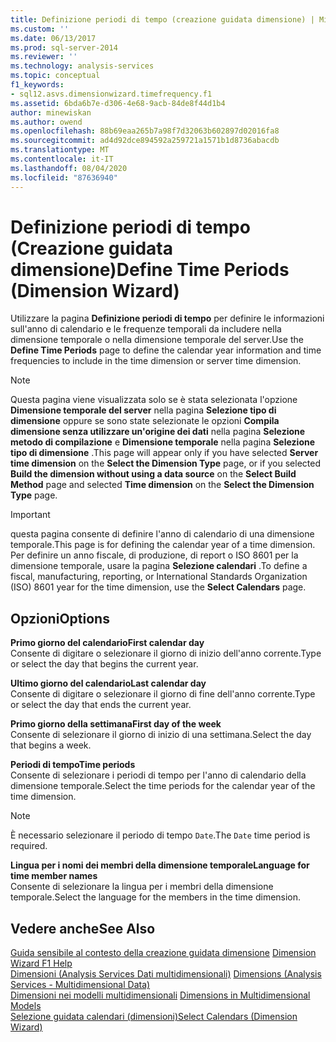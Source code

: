 ```yaml
---
title: Definizione periodi di tempo (creazione guidata dimensione) | Microsoft Docs
ms.custom: ''
ms.date: 06/13/2017
ms.prod: sql-server-2014
ms.reviewer: ''
ms.technology: analysis-services
ms.topic: conceptual
f1_keywords:
- sql12.asvs.dimensionwizard.timefrequency.f1
ms.assetid: 6bda6b7e-d306-4e68-9acb-84de8f44d1b4
author: minewiskan
ms.author: owend
ms.openlocfilehash: 88b69eaa265b7a98f7d32063b602897d02016fa8
ms.sourcegitcommit: ad4d92dce894592a259721a1571b1d8736abacdb
ms.translationtype: MT
ms.contentlocale: it-IT
ms.lasthandoff: 08/04/2020
ms.locfileid: "87636940"
---
```

# <a name="define-time-periods-dimension-wizard"></a><span data-ttu-id="48aca-102">Definizione periodi di tempo (Creazione guidata dimensione)</span><span class="sxs-lookup"><span data-stu-id="48aca-102">Define Time Periods (Dimension Wizard)</span></span>
  <span data-ttu-id="48aca-103">Utilizzare la pagina **Definizione periodi di tempo** per definire le informazioni sull'anno di calendario e le frequenze temporali da includere nella dimensione temporale o nella dimensione temporale del server.</span><span class="sxs-lookup"><span data-stu-id="48aca-103">Use the **Define Time Periods** page to define the calendar year information and time frequencies to include in the time dimension or server time dimension.</span></span>  
  
> [!NOTE]  
>  <span data-ttu-id="48aca-104"> Questa pagina viene visualizzata solo se è stata selezionata l'opzione **Dimensione temporale del server** nella pagina **Selezione tipo di dimensione** oppure se sono state selezionate le opzioni **Compila dimensione senza utilizzare un'origine dei dati** nella pagina **Selezione metodo di compilazione** e **Dimensione temporale** nella pagina **Selezione tipo di dimensione** .</span><span class="sxs-lookup"><span data-stu-id="48aca-104">This page will appear only if you have selected **Server time dimension** on the **Select the Dimension Type** page, or if you selected **Build the dimension without using a data source** on the **Select Build Method** page and selected **Time dimension** on the **Select the Dimension Type** page.</span></span>  
  
> [!IMPORTANT]  
>  <span data-ttu-id="48aca-105">questa pagina consente di definire l'anno di calendario di una dimensione temporale.</span><span class="sxs-lookup"><span data-stu-id="48aca-105">This page is for defining the calendar year of a time dimension.</span></span> <span data-ttu-id="48aca-106">Per definire un anno fiscale, di produzione, di report o ISO 8601 per la dimensione temporale, usare la pagina **Selezione calendari** .</span><span class="sxs-lookup"><span data-stu-id="48aca-106">To define a fiscal, manufacturing, reporting, or International Standards Organization (ISO) 8601 year for the time dimension, use the **Select Calendars** page.</span></span>  
  
## <a name="options"></a><span data-ttu-id="48aca-107">Opzioni</span><span class="sxs-lookup"><span data-stu-id="48aca-107">Options</span></span>  
 <span data-ttu-id="48aca-108">**Primo giorno del calendario**</span><span class="sxs-lookup"><span data-stu-id="48aca-108">**First calendar day**</span></span>  
 <span data-ttu-id="48aca-109">Consente di digitare o selezionare il giorno di inizio dell'anno corrente.</span><span class="sxs-lookup"><span data-stu-id="48aca-109">Type or select the day that begins the current year.</span></span>  
  
 <span data-ttu-id="48aca-110">**Ultimo giorno del calendario**</span><span class="sxs-lookup"><span data-stu-id="48aca-110">**Last calendar day**</span></span>  
 <span data-ttu-id="48aca-111">Consente di digitare o selezionare il giorno di fine dell'anno corrente.</span><span class="sxs-lookup"><span data-stu-id="48aca-111">Type or select the day that ends the current year.</span></span>  
  
 <span data-ttu-id="48aca-112">**Primo giorno della settimana**</span><span class="sxs-lookup"><span data-stu-id="48aca-112">**First day of the week**</span></span>  
 <span data-ttu-id="48aca-113">Consente di selezionare il giorno di inizio di una settimana.</span><span class="sxs-lookup"><span data-stu-id="48aca-113">Select the day that begins a week.</span></span>  
  
 <span data-ttu-id="48aca-114">**Periodi di tempo**</span><span class="sxs-lookup"><span data-stu-id="48aca-114">**Time periods**</span></span>  
 <span data-ttu-id="48aca-115">Consente di selezionare i periodi di tempo per l'anno di calendario della dimensione temporale.</span><span class="sxs-lookup"><span data-stu-id="48aca-115">Select the time periods for the calendar year of the time dimension.</span></span>  
  
> [!NOTE]  
>  <span data-ttu-id="48aca-116">È necessario selezionare il periodo di tempo `Date`.</span><span class="sxs-lookup"><span data-stu-id="48aca-116">The `Date` time period is required.</span></span>  
  
 <span data-ttu-id="48aca-117">**Lingua per i nomi dei membri della dimensione temporale**</span><span class="sxs-lookup"><span data-stu-id="48aca-117">**Language for time member names**</span></span>  
 <span data-ttu-id="48aca-118">Consente di selezionare la lingua per i membri della dimensione temporale.</span><span class="sxs-lookup"><span data-stu-id="48aca-118">Select the language for the members in the time dimension.</span></span>  
  
## <a name="see-also"></a><span data-ttu-id="48aca-119">Vedere anche</span><span class="sxs-lookup"><span data-stu-id="48aca-119">See Also</span></span>  
 <span data-ttu-id="48aca-120">[Guida sensibile al contesto della creazione guidata dimensione](dimension-wizard-f1-help.md) </span><span class="sxs-lookup"><span data-stu-id="48aca-120">[Dimension Wizard F1 Help](dimension-wizard-f1-help.md) </span></span>  
 <span data-ttu-id="48aca-121">[Dimensioni &#40;Analysis Services Dati multidimensionali&#41;](multidimensional-models-olap-logical-dimension-objects/dimensions-analysis-services-multidimensional-data.md) </span><span class="sxs-lookup"><span data-stu-id="48aca-121">[Dimensions &#40;Analysis Services - Multidimensional Data&#41;](multidimensional-models-olap-logical-dimension-objects/dimensions-analysis-services-multidimensional-data.md) </span></span>  
 <span data-ttu-id="48aca-122">[Dimensioni nei modelli multidimensionali](multidimensional-models/dimensions-in-multidimensional-models.md) </span><span class="sxs-lookup"><span data-stu-id="48aca-122">[Dimensions in Multidimensional Models](multidimensional-models/dimensions-in-multidimensional-models.md) </span></span>  
 [<span data-ttu-id="48aca-123">Selezione guidata calendari &#40;dimensioni&#41;</span><span class="sxs-lookup"><span data-stu-id="48aca-123">Select Calendars &#40;Dimension Wizard&#41;</span></span>](select-calendars-dimension-wizard.md)  
  
  
